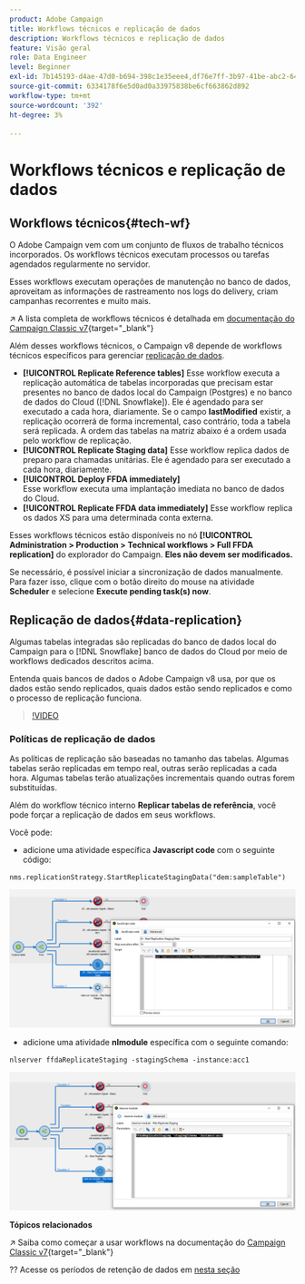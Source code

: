 ```yaml
---
product: Adobe Campaign
title: Workflows técnicos e replicação de dados
description: Workflows técnicos e replicação de dados
feature: Visão geral
role: Data Engineer
level: Beginner
exl-id: 7b145193-d4ae-47d0-b694-398c1e35eee4,df76e7ff-3b97-41be-abc2-640748680ff3
source-git-commit: 6334178f6e5d0ad0a33975838be6cf663862d892
workflow-type: tm+mt
source-wordcount: '392'
ht-degree: 3%

---
```


# Workflows técnicos e replicação de dados

## Workflows técnicos{#tech-wf}

O Adobe Campaign vem com um conjunto de fluxos de trabalho técnicos incorporados. Os workflows técnicos executam processos ou tarefas agendados regularmente no servidor.

Esses workflows executam operações de manutenção no banco de dados, aproveitam as informações de rastreamento nos logs do delivery, criam campanhas recorrentes e muito mais.

↗️ A lista completa de workflows técnicos é detalhada em [documentação do Campaign Classic v7](https://experienceleague.adobe.com/docs/campaign-classic/using/automating-with-workflows/advanced-management/about-technical-workflows.html){target=&quot;_blank&quot;}


Além desses workflows técnicos, o Campaign v8 depende de workflows técnicos específicos para gerenciar [replicação de dados](#data-replication).

* **[!UICONTROL Replicate Reference tables]**
Esse workflow executa a replicação automática de tabelas incorporadas que precisam estar presentes no banco de dados local do Campaign (Postgres) e no banco de dados do Cloud ([!DNL Snowflake]). Ele é agendado para ser executado a cada hora, diariamente. Se o campo **lastModified** existir, a replicação ocorrerá de forma incremental, caso contrário, toda a tabela será replicada. A ordem das tabelas na matriz abaixo é a ordem usada pelo workflow de replicação.
* **[!UICONTROL Replicate Staging data]**
Esse workflow replica dados de preparo para chamadas unitárias. Ele é agendado para ser executado a cada hora, diariamente.
* **[!UICONTROL Deploy FFDA immediately]**\
   Esse workflow executa uma implantação imediata no banco de dados do Cloud.
* **[!UICONTROL Replicate FFDA data immediately]**
Esse workflow replica os dados XS para uma determinada conta externa.

Esses workflows técnicos estão disponíveis no nó **[!UICONTROL Administration > Production > Technical workflows > Full FFDA replication]** do explorador do Campaign. **Eles não devem ser modificados.**

Se necessário, é possível iniciar a sincronização de dados manualmente. Para fazer isso, clique com o botão direito do mouse na atividade **Scheduler** e selecione **Execute pending task(s) now**.

## Replicação de dados{#data-replication}

Algumas tabelas integradas são replicadas do banco de dados local do Campaign para o [!DNL Snowflake] banco de dados do Cloud por meio de workflows dedicados descritos acima.

Entenda quais bancos de dados o Adobe Campaign v8 usa, por que os dados estão sendo replicados, quais dados estão sendo replicados e como o processo de replicação funciona.

>[!VIDEO](https://video.tv.adobe.com/v/334460?quality=12)


### Políticas de replicação de dados

As políticas de replicação são baseadas no tamanho das tabelas. Algumas tabelas serão replicadas em tempo real, outras serão replicadas a cada hora. Algumas tabelas terão atualizações incrementais quando outras forem substituídas.

Além do workflow técnico interno **Replicar tabelas de referência**, você pode forçar a replicação de dados em seus workflows.

Você pode:

* adicione uma atividade específica **Javascript code** com o seguinte código:

```
nms.replicationStrategy.StartReplicateStagingData("dem:sampleTable")
```

![](assets/jscode.png)


* adicione uma atividade **nlmodule** específica com o seguinte comando:

```
nlserver ffdaReplicateStaging -stagingSchema -instance:acc1
```

![](assets/nlmodule.png)



**Tópicos relacionados**

↗️ Saiba como começar a usar workflows na documentação do [Campaign Classic v7](https://experienceleague.adobe.com/docs/campaign-classic/using/automating-with-workflows/introduction/about-workflows.html?lang=en#automating-with-workflows){target=&quot;_blank&quot;}

?? Acesse os períodos de retenção de dados em [nesta seção](../dev/datamodel-best-practices.md#data-retention)
